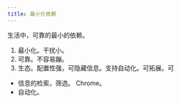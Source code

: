 ```yaml
---
title: 最小化依赖
---
```


生活中，可靠的最小的依赖。
1. 最小化。干扰小。
2. 可靠。不容易蹦。
3. 生态。配置性强，可隐藏信息。支持自动化。可拓展。可

* 信息的检索，筛选。 Chrome。
* 自动化。 